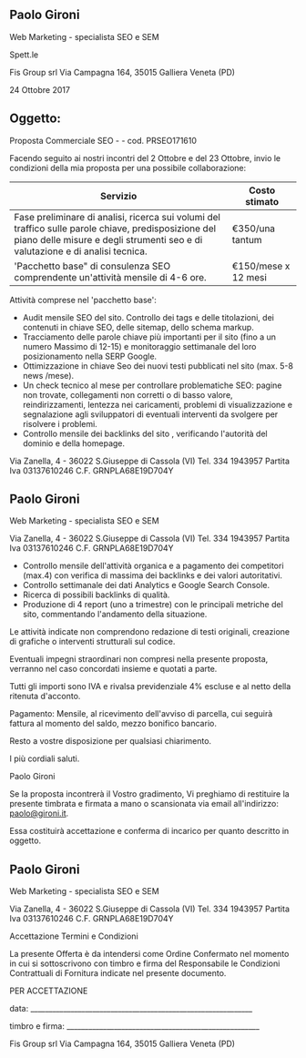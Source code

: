
## Paolo Gironi

Web Marketing - specialista SEO e SEM

Spett.le

Fis Group srl Via Campagna 164, 35015 Galliera Veneta (PD)

24 Ottobre 2017

## Oggetto:

Proposta Commerciale SEO - - cod. PRSEO171610

Facendo seguito ai nostri incontri del 2 Ottobre e del 23 Ottobre, invio le condizioni della mia proposta per una possibile collaborazione:

| Servizio                                                                                                                                                                              | Costo stimato       |
|---------------------------------------------------------------------------------------------------------------------------------------------------------------------------------------|---------------------|
| Fase preliminare di analisi, ricerca sui volumi del traffico sulle parole chiave, predisposizione del piano delle misure e degli strumenti seo e di valutazione e di analisi tecnica. | €350/una tantum     |
| 'Pacchetto base" di consulenza SEO comprendente un'attività mensile di 4-6 ore.                                                                                                       | €150/mese x 12 mesi |

Attività comprese nel 'pacchetto base':

- Audit mensile SEO del sito. Controllo dei tags e delle titolazioni, dei contenuti in chiave SEO, delle sitemap, dello schema markup.
- Tracciamento delle parole chiave più importanti per il sito (fino a un numero Massimo di 12-15) e monitoraggio settimanale del loro posizionamento nella SERP Google.
- Ottimizzazione in chiave Seo dei nuovi testi pubblicati nel sito (max. 5-8 news /mese).
- Un check tecnico al mese per controllare problematiche SEO: pagine non trovate, collegamenti non corretti o di basso valore, reindirizzamenti, lentezza nei caricamenti, problemi di visualizzazione e segnalazione agli sviluppatori di eventuali interventi da svolgere per risolvere i problemi.
- Controllo  mensile dei backlinks del sito , verificando l'autorità del dominio e della homepage.

Via Zanella, 4 - 36022 S.Giuseppe di Cassola (VI) Tel. 334 1943957 Partita Iva 03137610246 C.F. GRNPLA68E19D704Y

## Paolo Gironi

Web Marketing - specialista SEO e SEM

Via Zanella, 4 - 36022 S.Giuseppe di Cassola (VI) Tel. 334 1943957 Partita Iva 03137610246 C.F. GRNPLA68E19D704Y

- Controllo mensile dell'attività organica e a pagamento dei competitori (max.4) con verifica di massima dei backlinks e dei valori autoritativi.
- Controllo settimanale dei dati Analytics e Google Search Console.
- Ricerca di possibili backlinks di qualità.
- Produzione di 4 report (uno a trimestre) con le principali metriche del sito, commentando l'andamento della situazione.

Le attività indicate non comprendono redazione di testi originali, creazione di grafiche o interventi strutturali sul codice.

Eventuali impegni straordinari non compresi nella presente proposta, verranno nel caso concordati insieme e quotati a parte.

Tutti gli importi sono IVA e rivalsa previdenziale 4% escluse e al netto della ritenuta d'acconto.

Pagamento: Mensile, al ricevimento dell'avviso di parcella, cui seguirà fattura al momento del saldo, mezzo bonifico bancario.

Resto a vostre disposizione per qualsiasi chiarimento.

I più cordiali saluti.

Paolo Gironi

Se la proposta incontrerà il Vostro gradimento, Vi preghiamo di restituire la presente timbrata e firmata a mano o scansionata via email all'indirizzo: paolo@gironi.it.

Essa costituirà accettazione e conferma di incarico per quanto descritto in oggetto.

## Paolo Gironi

Web Marketing - specialista SEO e SEM

Via Zanella, 4 - 36022 S.Giuseppe di Cassola (VI) Tel. 334 1943957 Partita Iva 03137610246 C.F. GRNPLA68E19D704Y

Accettazione Termini e Condizioni

La presente Offerta è da intendersi come Ordine Confermato nel momento in cui si sottoscrivono con timbro e firma del Responsabile le Condizioni Contrattuali di Fornitura indicate nel presente documento.

PER ACCETTAZIONE

data: \_\_\_\_\_\_\_\_\_\_\_\_\_\_\_\_\_\_\_\_\_\_\_\_\_\_\_\_\_\_\_\_\_\_\_\_\_\_\_\_\_\_\_\_\_\_\_\_\_\_\_\_\_\_\_\_\_\_\_\_\_

timbro e firma: \_\_\_\_\_\_\_\_\_\_\_\_\_\_\_\_\_\_\_\_\_\_\_\_\_\_\_\_\_\_\_\_\_\_\_\_\_\_\_\_\_\_\_\_\_\_\_\_\_\_\_\_\_

Fis Group srl Via Campagna 164, 35015 Galliera Veneta (PD)